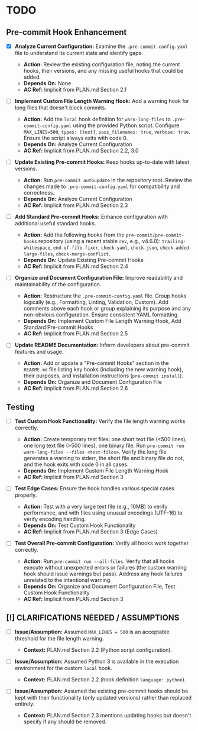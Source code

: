# TODO

## Pre-commit Hook Enhancement

- [x] **Analyze Current Configuration:** Examine the `.pre-commit-config.yaml` file to understand its current state and identify gaps.
  - **Action:** Review the existing configuration file, noting the current hooks, their versions, and any missing useful hooks that could be added.
  - **Depends On:** None
  - **AC Ref:** Implicit from PLAN.md Section 2.1

- [ ] **Implement Custom File Length Warning Hook:** Add a warning hook for long files that doesn't block commits.
  - **Action:** Add the `local` hook definition for `warn-long-files` to `.pre-commit-config.yaml` using the provided Python script. Configure `MAX_LINES=500`, `types: [text]`, `pass_filenames: true`, `verbose: true`. Ensure the script always exits with code 0.
  - **Depends On:** Analyze Current Configuration
  - **AC Ref:** Implicit from PLAN.md Section 2.2, 3.0

- [ ] **Update Existing Pre-commit Hooks:** Keep hooks up-to-date with latest versions.
  - **Action:** Run `pre-commit autoupdate` in the repository root. Review the changes made to `.pre-commit-config.yaml` for compatibility and correctness.
  - **Depends On:** Analyze Current Configuration
  - **AC Ref:** Implicit from PLAN.md Section 2.3

- [ ] **Add Standard Pre-commit Hooks:** Enhance configuration with additional useful standard hooks.
  - **Action:** Add the following hooks from the `pre-commit/pre-commit-hooks` repository (using a recent stable `rev`, e.g., v4.6.0): `trailing-whitespace`, `end-of-file-fixer`, `check-yaml`, `check-json`, `check-added-large-files`, `check-merge-conflict`.
  - **Depends On:** Update Existing Pre-commit Hooks
  - **AC Ref:** Implicit from PLAN.md Section 2.4

- [ ] **Organize and Document Configuration File:** Improve readability and maintainability of the configuration.
  - **Action:** Restructure the `.pre-commit-config.yaml` file. Group hooks logically (e.g., Formatting, Linting, Validation, Custom). Add comments above each hook or group explaining its purpose and any non-obvious configuration. Ensure consistent YAML formatting.
  - **Depends On:** Implement Custom File Length Warning Hook, Add Standard Pre-commit Hooks
  - **AC Ref:** Implicit from PLAN.md Section 2.5

- [ ] **Update README Documentation:** Inform developers about pre-commit features and usage.
  - **Action:** Add or update a "Pre-commit Hooks" section in the `README.md` file listing key hooks (including the new warning hook), their purposes, and installation instructions (`pre-commit install`).
  - **Depends On:** Organize and Document Configuration File
  - **AC Ref:** Implicit from PLAN.md Section 2.6

## Testing

- [ ] **Test Custom Hook Functionality:** Verify the file length warning works correctly.
  - **Action:** Create temporary test files: one short text file (<500 lines), one long text file (>500 lines), one binary file. Run `pre-commit run warn-long-files --files <test-files>`. Verify the long file generates a warning to stderr, the short file and binary file do not, and the hook exits with code 0 in all cases.
  - **Depends On:** Implement Custom File Length Warning Hook
  - **AC Ref:** Implicit from PLAN.md Section 3

- [ ] **Test Edge Cases:** Ensure the hook handles various special cases properly.
  - **Action:** Test with a very large text file (e.g., 10MB) to verify performance, and with files using unusual encodings (UTF-16) to verify encoding handling.
  - **Depends On:** Test Custom Hook Functionality
  - **AC Ref:** Implicit from PLAN.md Section 3 (Edge Cases)

- [ ] **Test Overall Pre-commit Configuration:** Verify all hooks work together correctly.
  - **Action:** Run `pre-commit run --all-files`. Verify that all hooks execute without unexpected errors or failures (the custom warning hook should issue warnings but pass). Address any hook failures unrelated to the intentional warning.
  - **Depends On:** Organize and Document Configuration File, Test Custom Hook Functionality
  - **AC Ref:** Implicit from PLAN.md Section 3

## [!] CLARIFICATIONS NEEDED / ASSUMPTIONS

- [ ] **Issue/Assumption:** Assumed `MAX_LINES = 500` is an acceptable threshold for the file length warning.
  - **Context:** PLAN.md Section 2.2 (Python script configuration).

- [ ] **Issue/Assumption:** Assumed Python 3 is available in the execution environment for the custom `local` hook.
  - **Context:** PLAN.md Section 2.2 (hook definition `language: python`).

- [ ] **Issue/Assumption:** Assumed the existing pre-commit hooks should be kept with their functionality (only updated versions) rather than replaced entirely.
  - **Context:** PLAN.md Section 2.3 mentions updating hooks but doesn't specify if any should be removed.
